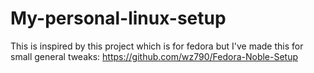 # My-personal-linux-setup
This is inspired by this project which is for fedora but I've made this for small general tweaks: https://github.com/wz790/Fedora-Noble-Setup
